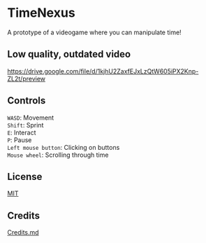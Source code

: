 # TimeNexus
A prototype of a videogame where you can manipulate time!
## Low quality, outdated video
https://drive.google.com/file/d/1kjhU2ZaxfEJxLzQtW605iPX2Knp-ZL2t/preview

## Controls
`WASD`: Movement  
`Shift`: Sprint  
`E`: Interact  
`P`: Pause  
`Left mouse button`: Clicking on buttons  
`Mouse wheel`: Scrolling through time  


## License
[MIT](https://github.com/stefnotch/FlaxTimeNexus/blob/master/LICENSE)

## Credits
[Credits.md](./Content/Credits.md)
